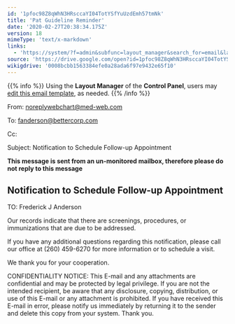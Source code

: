```yaml
---
id: '1pfoc98Z8qWhN3HRsccaYI04TotYSfYuUzdEmh57tmNk'
title: 'Pat Guideline Reminder'
date: '2020-02-27T20:38:34.175Z'
version: 18
mimeType: 'text/x-markdown'
links:
  - 'https://system/?f=admin&subfunc=layout_manager&search_for=email&layout_search=Go&lv_layout_manager_limit=0&opp=edit&doc_type=WCGUIDE&old_module=Email&old_name=Pat+Guideline+Reminder&active=0'
source: 'https://drive.google.com/open?id=1pfoc98Z8qWhN3HRsccaYI04TotYSfYuUzdEmh57tmNk'
wikigdrive: '0008bcbb1563384efe0a28ada6f97e9432e65f10'
---
```

{{% info %}}
Using the **Layout Manager** of the **Control Panel**, users may [edit this email template](https://system/?f=admin&subfunc=layout_manager&search_for=email&layout_search=Go&lv_layout_manager_limit=0&opp=edit&doc_type=WCGUIDE&old_module=Email&old_name=Pat+Guideline+Reminder&active=0), as needed.
{{% /info %}}

From: noreplywebchart@med-web.com

To: fanderson@bettercorp.com

Cc:

Subject: Notification to Schedule Follow-up Appointment

****This message is sent from an un-monitored mailbox, therefore please do not reply to this message****

## Notification to Schedule Follow-up Appointment

TO: Frederick J Anderson

Our records indicate that there are screenings, procedures, or immunizations that are due to be addressed.

If you have any additional questions regarding this notification, please call our office at (260) 459-6270 for more information or to schedule a visit.

We thank you for your cooperation.

CONFIDENTIALITY NOTICE: This E-mail and any attachments are confidential and may be protected by legal privilege. If you are not the intended recipient, be aware that any disclosure, copying, distribution, or use of this E-mail or any attachment is prohibited. If you have received this E-mail in error, please notify us immediately by returning it to the sender and delete this copy from your system. Thank you.
